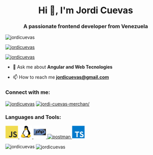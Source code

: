 <h1 align="center">Hi 👋, I'm Jordi Cuevas</h1>
<h3 align="center">A passionate frontend developer from Venezuela</h3>

<p align="left"> <img src="https://komarev.com/ghpvc/?username=jordicuevas&label=Profile%20views&color=0e75b6&style=flat" alt="jordicuevas" /> </p>

<p align="left"> <a href="https://github.com/ryo-ma/github-profile-trophy"><img src="https://github-profile-trophy.vercel.app/?username=jordicuevas" alt="jordicuevas" /></a> </p>

<p align="left"> <a href="https://twitter.com/jordicuevas" target="blank"><img src="https://img.shields.io/twitter/follow/jordicuevas?logo=twitter&style=for-the-badge" alt="jordicuevas" /></a> </p>


- 💬 Ask me about **Angular and Web Tecnologies**

- 📫 How to reach me **jordicuevas@gmail.com**

<h3 align="left">Connect with me:</h3>
<p align="left">
<a href="https://twitter.com/jordicuevas" target="blank"><img align="center" src="https://cdn.jsdelivr.net/npm/simple-icons@3.0.1/icons/twitter.svg" alt="jordicuevas" height="30" width="40" /></a>
<a href="https://linkedin.com/in/jordi-cuevas-merchan/" target="blank"><img align="center" src="https://cdn.jsdelivr.net/npm/simple-icons@3.0.1/icons/linkedin.svg" alt="jordi-cuevas-merchan/" height="30" width="40" /></a>
</p>

<h3 align="left">Languages and Tools:</h3>
<p align="left"><a href="https://developer.mozilla.org/en-US/docs/Web/JavaScript" target="_blank"> <img src="https://raw.githubusercontent.com/devicons/devicon/master/icons/javascript/javascript-original.svg" alt="javascript" width="40" height="40"/> </a> <a href="https://www.linux.org/" target="_blank"> <img src="https://raw.githubusercontent.com/devicons/devicon/master/icons/linux/linux-original.svg" alt="linux" width="40" height="40"/></a><a href="https://www.php.net" target="_blank"> <img src="https://raw.githubusercontent.com/devicons/devicon/master/icons/php/php-original.svg" alt="php" width="40" height="40"/> </a>   <a href="https://postman.com" target="_blank"> <img src="https://www.vectorlogo.zone/logos/getpostman/getpostman-icon.svg" alt="postman" width="40" height="40"/> </a><a href="https://www.typescriptlang.org/" target="_blank"> <img src="https://raw.githubusercontent.com/devicons/devicon/master/icons/typescript/typescript-original.svg" alt="typescript" width="40" height="40"/> </a> </p>

<p><img align="left" src="https://github-readme-stats.vercel.app/api/top-langs?username=jordicuevas&show_icons=true&locale=en&layout=compact" alt="jordicuevas" /></p>

<p>&nbsp;<img align="center" src="https://github-readme-stats.vercel.app/api?username=jordicuevas&show_icons=true&locale=en" alt="jordicuevas" /></p>
